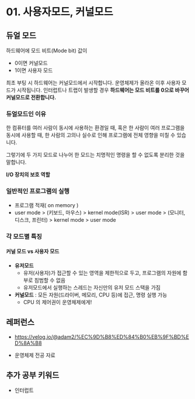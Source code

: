 # 01. 사용자모드, 커널모드





## 듀얼 모드

하드웨어에 모드 비트(Mode bit) 값이 

- 0이면 커널모드
- 1이면 사용자 모드

최초 부팅 시 하드웨어는 커널모드에서 시작합니다. 
운영체제가 올라온 이후 사용자 모드가 시작됩니다.
인터럽트나 트랩이 발생할 경우 **하드웨어는 모드 비트를 0으로 바꾸어 커널모드로 전환합니다.**

### 듀얼모드인 이유

한 컴퓨터를 여러 사람이 동시에 사용하는 환경일 때, 
혹은 한 사람이 여러 프로그램을 동시에 사용할 때,
한 사람의 고의나 실수로 인해 프로그램에 전체 영향을 미칠 수 있습니다. 

그렇기에 두 가지 모드로 나누어 한 모드는 치명적인 명령을 할 수 없도록 분리한 것을 말합니다. 

**I/O 장치의 보호 역할**



### 일반적인 프로그램의 실행

- 프로그램 적재( on memory )
- user mode > (키보드, 마우스) > kernel mode(ISR) > user mode > (모니터, 디스크, 프린터) > kernel mode > user mode



### 각 모드별 특징

#### 커널 모드 vs 사용자 모드

- **유저모드** 
  - 유저(사용자)가 접근할 수 있는 영역을 제한적으로 두고, 프로그램의 자원에 함부로 침범할 수 없음
  - 유저모드에서 실행하는 스레드는 자신만의 유저 모드 스택을 가짐
- **커널모드**
  : 모든 자원(드라이버, 메모리, CPU 등)에 접근, 명령 실행 가능 
  - CPU 의 제어권이 운영체제에게!











## 레퍼런스

- https://velog.io/@adam2/%EC%9D%B8%ED%84%B0%EB%9F%BD%ED%8A%B8

- 운영체제 전공 자료

## 추가 공부 키워드

- 인터럽트





















